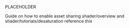 
PLACEHOLDER

Guide on how to enable asset sharing shader/overview and shader/tutorials/desaturation reference this